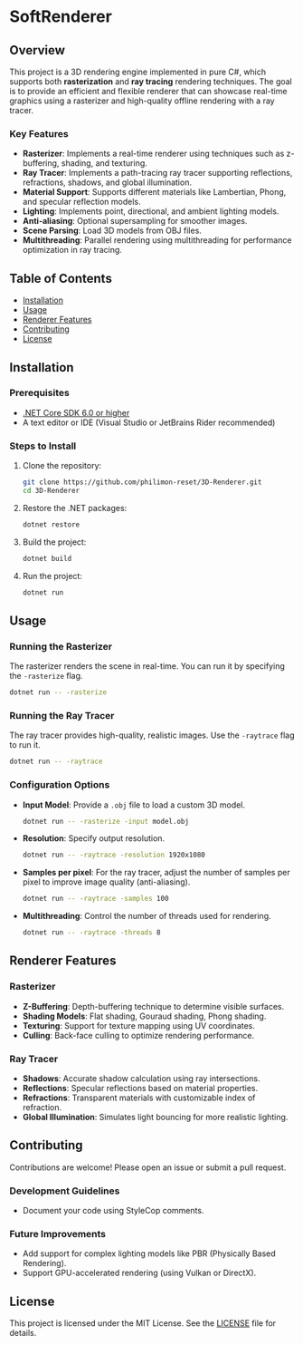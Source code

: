 # SoftRenderer

## Overview

This project is a 3D rendering engine implemented in pure C#, which supports both **rasterization** and **ray tracing** rendering techniques. The goal is to provide an efficient and flexible renderer that can showcase real-time graphics using a rasterizer and high-quality offline rendering with a ray tracer.

### Key Features

- **Rasterizer**: Implements a real-time renderer using techniques such as z-buffering, shading, and texturing.
- **Ray Tracer**: Implements a path-tracing ray tracer supporting reflections, refractions, shadows, and global illumination.
- **Material Support**: Supports different materials like Lambertian, Phong, and specular reflection models.
- **Lighting**: Implements point, directional, and ambient lighting models.
- **Anti-aliasing**: Optional supersampling for smoother images.
- **Scene Parsing**: Load 3D models from OBJ files.
- **Multithreading**: Parallel rendering using multithreading for performance optimization in ray tracing.

## Table of Contents

- [Installation](#installation)
- [Usage](#usage)
- [Renderer Features](#renderer-features)
- [Contributing](#contributing)
- [License](#license)

## Installation

### Prerequisites

- [.NET Core SDK 6.0 or higher](https://dotnet.microsoft.com/download/dotnet/6.0)
- A text editor or IDE (Visual Studio or JetBrains Rider recommended)

### Steps to Install

1. Clone the repository:

    ```bash
    git clone https://github.com/philimon-reset/3D-Renderer.git
    cd 3D-Renderer
    ```

2. Restore the .NET packages:

    ```bash
    dotnet restore
    ```

3. Build the project:

    ```bash
    dotnet build
    ```

4. Run the project:

    ```bash
    dotnet run
    ```

## Usage

### Running the Rasterizer

The rasterizer renders the scene in real-time. You can run it by specifying the `-rasterize` flag.

```bash
dotnet run -- -rasterize
```

### Running the Ray Tracer

The ray tracer provides high-quality, realistic images. Use the `-raytrace` flag to run it.

```bash
dotnet run -- -raytrace
```

### Configuration Options

- **Input Model**: Provide a `.obj` file to load a custom 3D model.

    ```bash
    dotnet run -- -rasterize -input model.obj
    ```

- **Resolution**: Specify output resolution.

    ```bash
    dotnet run -- -raytrace -resolution 1920x1080
    ```

- **Samples per pixel**: For the ray tracer, adjust the number of samples per pixel to improve image quality (anti-aliasing).

    ```bash
    dotnet run -- -raytrace -samples 100
    ```

- **Multithreading**: Control the number of threads used for rendering.

    ```bash
    dotnet run -- -raytrace -threads 8
    ```

## Renderer Features

### Rasterizer
- **Z-Buffering**: Depth-buffering technique to determine visible surfaces.
- **Shading Models**: Flat shading, Gouraud shading, Phong shading.
- **Texturing**: Support for texture mapping using UV coordinates.
- **Culling**: Back-face culling to optimize rendering performance.
  
### Ray Tracer
- **Shadows**: Accurate shadow calculation using ray intersections.
- **Reflections**: Specular reflections based on material properties.
- **Refractions**: Transparent materials with customizable index of refraction.
- **Global Illumination**: Simulates light bouncing for more realistic lighting.

## Contributing

Contributions are welcome! Please open an issue or submit a pull request.

### Development Guidelines

- Document your code using StyleCop comments.

### Future Improvements

- Add support for complex lighting models like PBR (Physically Based Rendering).
- Support GPU-accelerated rendering (using Vulkan or DirectX).

## License

This project is licensed under the MIT License. See the [LICENSE](./LICENSE) file for details.
